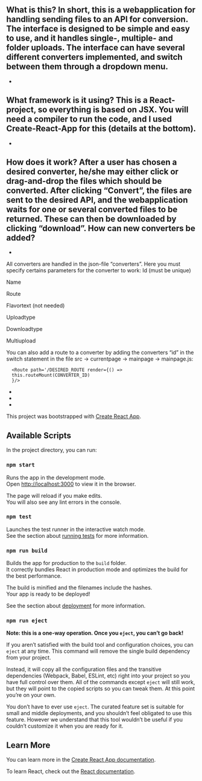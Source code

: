 What is this?
In short, this is a webapplication for handling sending files to an API for conversion. The interface is designed to be simple and easy to use, and it handles single-, multiple- and folder uploads. The interface can have several different converters implemented, and switch between them through a dropdown menu.
-
-
What framework is it using?
This is a React-project, so everything is based on JSX. You will need a compiler to run the code, and I used Create-React-App for this (details at the bottom).
-
-
How does it work?
After a user has chosen a desired converter, he/she may either click or drag-and-drop the files which should be converted. After clicking “Convert”, the files are sent to the desired API, and the webapplication waits for one or several converted files to be returned. These can then be downloaded by clicking “download”. 
How can new converters be added?
-
-
All converters are handled in the json-file “converters”. Here you must specify certains parameters for the converter to work:
Id (must be unique)

Name

Route

Flavortext (not needed)

Uploadtype

Downloadtype

Multiupload


You can also add a route to a converter by adding the converters “id” in the switch statement in the file src -> currentpage -> mainpage -> mainpage.js:

	  <Route path='/DESIRED_ROUTE render={() => 
	  this.routeMount(CONVERTER_ID)
	  }/>






-
-
-
This project was bootstrapped with [Create React App](https://github.com/facebook/create-react-app).

## Available Scripts

In the project directory, you can run:

### `npm start`

Runs the app in the development mode.<br>
Open [http://localhost:3000](http://localhost:3000) to view it in the browser.

The page will reload if you make edits.<br>
You will also see any lint errors in the console.

### `npm test`

Launches the test runner in the interactive watch mode.<br>
See the section about [running tests](https://facebook.github.io/create-react-app/docs/running-tests) for more information.

### `npm run build`

Builds the app for production to the `build` folder.<br>
It correctly bundles React in production mode and optimizes the build for the best performance.

The build is minified and the filenames include the hashes.<br>
Your app is ready to be deployed!

See the section about [deployment](https://facebook.github.io/create-react-app/docs/deployment) for more information.

### `npm run eject`

**Note: this is a one-way operation. Once you `eject`, you can’t go back!**

If you aren’t satisfied with the build tool and configuration choices, you can `eject` at any time. This command will remove the single build dependency from your project.

Instead, it will copy all the configuration files and the transitive dependencies (Webpack, Babel, ESLint, etc) right into your project so you have full control over them. All of the commands except `eject` will still work, but they will point to the copied scripts so you can tweak them. At this point you’re on your own.

You don’t have to ever use `eject`. The curated feature set is suitable for small and middle deployments, and you shouldn’t feel obligated to use this feature. However we understand that this tool wouldn’t be useful if you couldn’t customize it when you are ready for it.

## Learn More

You can learn more in the [Create React App documentation](https://facebook.github.io/create-react-app/docs/getting-started).

To learn React, check out the [React documentation](https://reactjs.org/).
